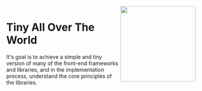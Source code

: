 <a href="https://zhangzhao.name">
	<img align="right" width="200" height="200" src="https://cdn.rawgit.com/loatheb/tiny-all-over-the-world/7cdfac31/assets/avatar.JPG" />
</a>

# Tiny All Over The World
It's goal is to achieve a simple and tiny version of many of the front-end frameworks and libraries, and in the implementation process, understand the core principles of the libraries.